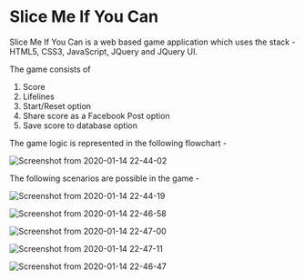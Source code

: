 # Slice Me If You Can
Slice Me If You Can is a web based game application which uses the stack - HTML5, CSS3, JavaScript, JQuery and JQuery UI.

The game consists of 
  1. Score 
  2. Lifelines
  3. Start/Reset option
  4. Share score as a Facebook Post option
  5. Save score to database option

The game logic is represented in the following flowchart -

![Screenshot from 2020-01-14 22-44-02](https://user-images.githubusercontent.com/16416130/72405760-fd3b5e00-3727-11ea-8b6c-11473552d0d0.png)

The following scenarios are possible in the game - 

  ![Screenshot from 2020-01-14 22-44-19](https://user-images.githubusercontent.com/16416130/72405771-04626c00-3728-11ea-9f66-d35f7ca6320e.png)
  
  ![Screenshot from 2020-01-14 22-46-58](https://user-images.githubusercontent.com/16416130/72406125-332d1200-3729-11ea-9f8f-9f587482e029.png)
  
  ![Screenshot from 2020-01-14 22-47-00](https://user-images.githubusercontent.com/16416130/72406147-44761e80-3729-11ea-843c-f1e2c48502fc.png)
  
  ![Screenshot from 2020-01-14 22-47-11](https://user-images.githubusercontent.com/16416130/72406182-5b1c7580-3729-11ea-9d7a-b984a396b7fb.png)
  
  ![Screenshot from 2020-01-14 22-46-47](https://user-images.githubusercontent.com/16416130/72406202-65d70a80-3729-11ea-8982-993c88894b18.png)
